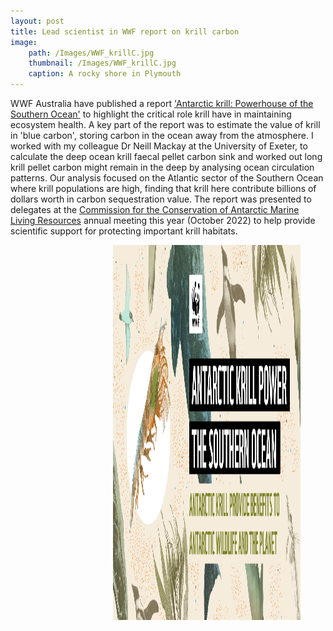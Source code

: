 ```yaml
---
layout: post
title: Lead scientist in WWF report on krill carbon
image: 
    path: /Images/WWF_krillC.jpg
    thumbnail: /Images/WWF_krillC.jpg
    caption: A rocky shore in Plymouth
---
```


WWF Australia have published a report ['Antarctic krill: Powerhouse of the Southern Ocean'](https://www.wwf.org.au/ArticleDocuments/353/WWF%20AU%20KRILL%20REPORT%20-%20DIGITAL.pdf.aspx?OverrideExpiry=Y) to highlight the critical role krill have in maintaining ecosystem health. A key part of the report was to estimate the value of krill in 'blue carbon', storing carbon in the ocean away from the atmosphere. I worked with my colleague Dr Neill Mackay at the University of Exeter, to calculate the deep ocean krill faecal pellet carbon sink and worked out long krill pellet carbon might remain in the deep by analysing ocean circulation patterns. Our analysis focused on the Atlantic sector of the Southern Ocean where krill populations are high, finding that krill here contribute billions of dollars worth in carbon sequestration value. The report was presented to delegates at the [Commission for the Conservation of Antarctic Marine Living Resources](https://www.ccamlr.org/en/organisation/home-page) annual meeting this year (October 2022) to help provide scientific support for protecting important krill habitats.


<figure>
<img src="/Images/WWF_krillC.jpg" style="float: right;" width = "300" height = "600" alt="" >
</figure>
